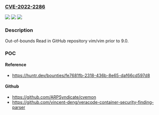 ### [CVE-2022-2286](https://cve.mitre.org/cgi-bin/cvename.cgi?name=CVE-2022-2286)
![](https://img.shields.io/static/v1?label=Product&message=vim%2Fvim&color=blue)
![](https://img.shields.io/static/v1?label=Version&message=%3C%209.0%20&color=brighgreen)
![](https://img.shields.io/static/v1?label=Vulnerability&message=CWE-125%20Out-of-bounds%20Read&color=brighgreen)

### Description

Out-of-bounds Read in GitHub repository vim/vim prior to 9.0.

### POC

#### Reference
- https://huntr.dev/bounties/fe7681fb-2318-436b-8e65-daf66cd597d8

#### Github
- https://github.com/ARPSyndicate/cvemon
- https://github.com/vincent-deng/veracode-container-security-finding-parser

